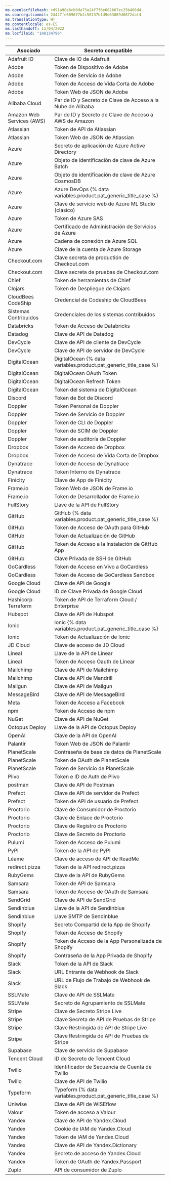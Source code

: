 ```yaml
---
ms.openlocfilehash: cd91a98e6cb0da73a24f7f6e682b67ec25b406d4
ms.sourcegitcommit: 24427fe609677b2c58137b1d9d63869d0872daf4
ms.translationtype: HT
ms.contentlocale: es-ES
ms.lasthandoff: 11/04/2022
ms.locfileid: "148134796"
---
```

Asociado | Secreto compatible
--- | ---
Adafruit IO | Clave de IO de Adafruit
Adobe | Token de Dispositivo de Adobe
Adobe | Token de Servicio de Adobe
Adobe | Token de Acceso de Vida Corta de Adobe
Adobe | Token Web de JSON de Adobe
Alibaba Cloud | Par de ID y Secreto de Clave de Acceso a la Nube de Alibaba
Amazon Web Services (AWS) | Par de ID y Secreto de Clave de Acceso a AWS de Amazon
Atlassian | Token de API de Atlassian
Atlassian | Token Web de JSON de Atlassian
Azure | Secreto de aplicación de Azure Active Directory
Azure | Objeto de identificación de clave de Azure Batch
Azure | Objeto de identificación de clave de Azure CosmosDB
Azure | Azure DevOps {% data variables.product.pat_generic_title_case %}
Azure | Clave de servicio web de Azure ML Studio (clásico)
Azure | Token de Azure SAS
Azure | Certificado de Administración de Servicios de Azure
Azure | Cadena de conexión de Azure SQL
Azure | Clave de la cuenta de Azure Storage
Checkout.com | Clave secreta de productión de Checkout.com
Checkout.com | Clave secreta de pruebas de Checkout.com
Chief | Token de herramientas de Chief
Clojars | Token de Despliegue de Clojars
CloudBees CodeShip | Credencial de Codeship de CloudBees
Sistemas Contribuidos | Credenciales de los sistemas contribuidos
Databricks | Token de Acceso de Databricks
Datadog | Clave de API de Datadog
DevCycle | Clave de API de cliente de DevCycle
DevCycle | Clave de API de servidor de DevCycle
DigitalOcean | DigitalOcean {% data variables.product.pat_generic_title_case %}
DigitalOcean | DigitalOcean OAuth Token
DigitalOcean | DigitalOcean Refresh Token
DigitalOcean | Token del sistema de DigitalOcean
Discord | Token de Bot de Discord
Doppler | Token Personal de Doppler
Doppler | Token de Servicio de Doppler
Doppler | Token de CLI de Doppler
Doppler | Token de SCIM de Doppler
Doppler | Token de auditoría de Doppler
Dropbox | Token de Acceso de Dropbox
Dropbox | Token de Acceso de Vida Corta de Dropbox
Dynatrace | Token de Acceso de Dynatrace
Dynatrace | Token Interno de Dynatrace
Finicity | Clave de App de Finicity
Frame.io | Token Web de JSON de Frame.io
Frame.io| Token de Desarrollador de Frame.io
FullStory| Llave de la API de FullStory
GitHub | GitHub {% data variables.product.pat_generic_title_case %}
GitHub | Token de Acceso de OAuth para GitHub
GitHub | Token de Actualización de GitHub
GitHub | Token de Acceso a la Instalación de GitHub App
GitHub | Clave Privada de SSH de GitHub
GoCardless | Token de Acceso en Vivo a GoCardless
GoCardless | Token de Acceso de GoCardless Sandbox
Google Cloud | Clave de API de Google
Google Cloud | ID de Clave Privada de Google Cloud
Hashicorp Terraform | Token de API de Terraform Cloud / Enterprise
Hubspot | Clave de API de Hubspot
Ionic | Ionic {% data variables.product.pat_generic_title_case %}
Ionic | Token de Actualización de Ionic
JD Cloud | Clave de acceso de JD Cloud
Lineal | Llave de la API de Linear
Lineal | Token de Acceso Oauth de Linear
Mailchimp | Clave de API de Mailchimp
Mailchimp | Clave de API de Mandrill
Mailgun | Clave de API de Mailgun
MessageBird | Clave de API de MessageBird
Meta | Token de Acceso a Facebook
npm | Token de Acceso de npm
NuGet | Clave de API de NuGet
Octopus Deploy | Llave de la API de Octopus Deploy
OpenAI | Clave de la API de OpenAI
Palantir | Token Web de JSON de Palantir
PlanetScale | Contraseña de base de datos de PlanetScale
PlanetScale | Token de OAuth de PlanetScale
PlanetScale | Token de Servicio de PlanetScale
Plivo | Token e ID de Auth de Plivo
postman | Clave de API de Postman
Prefect | Clave de API de servidor de Prefect
Prefect | Token de API de usuario de Prefect
Proctorio | Clave de Consumidor de Proctorio
Proctorio | Clave de Enlace de Proctorio
Proctorio | Clave de Registro de Proctorio
Proctorio | Clave de Secreto de Proctorio
Pulumi | Token de Acceso de Pulumi
PyPI | Token de la API de PyPI
Léame | Clave de acceso de API de ReadMe
redirect.pizza | Token de la API redirect.pizza
RubyGems | Clave de la API de RubyGems
Samsara | Token de API de Samsara
Samsara | Token de Acceso de OAuth de Samsara
SendGrid | Clave de API de SendGrid
Sendinblue | Llave de la API de Sendinblue
Sendinblue | Llave SMTP de Sendinblue
Shopify | Secreto Compartid de la App de Shopify
Shopify | Token de Acceso de Shopify
Shopify | Token de Acceso de la App Personalizada de Shopify
Shopify | Contraseña de la App Privada de Shopify
Slack | Token de la API de Slack
Slack | URL Entrante de Webhook de Slack
Slack | URL de Flujo de Trabajo de Webhook de Slack
SSLMate | Clave de API de SSLMate
SSLMate | Secreto de Agrupamiento de SSLMate
Stripe | Clave de Secreto Stripe Live
Stripe | Clave Secreta de API de Pruebas de Stripe
Stripe | Clave Restringida de API de Stripe Live
Stripe | Clave Restringida de API de Pruebas de Stripe
Supabase | Clave de servicio de Supabase
Tencent Cloud | ID de Secreto de Tencent Cloud
Twilio | Identificador de Secuencia de Cuenta de Twilio
Twilio | Clave de API de Twilio
Typeform | Typeform {% data variables.product.pat_generic_title_case %}
Uniwise | Clave de API de WISEflow 
Valour | Token de acceso a Valour
Yandex | Clave de API de Yandex.Cloud   
Yandex | Cookie de IAM de Yandex.Cloud    
Yandex | Token de IAM de Yandex.Cloud 
Yandex | Clave de API de Yandex.Dictionary  
Yandex | Secreto de acceso de Yandex.Cloud 
Yandex | Token de OAuth de Yandex.Passport    
Zuplo | API de consumidor de Zuplo
